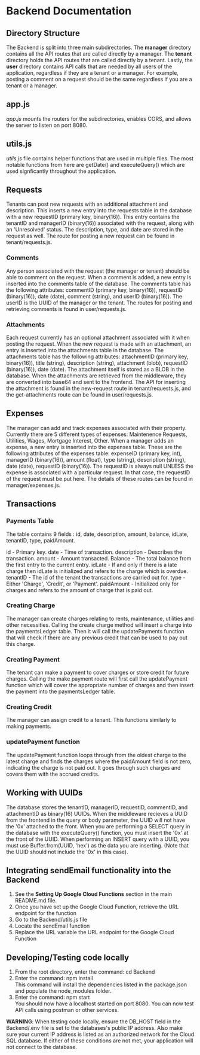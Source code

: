 # Backend Documentation

## Directory Structure
The Backend is split into three main subdirectories. The **manager** directory contains all the API routes that are called directly by a manager.
The **tenant** directory holds the API routes that are called directly by a tenant. Lastly, the **user** directory contains API calls
that are needed by all users of the application, regardless if they are a tenant or a manager. For example, posting a comment on a request should be the same regardless if you are a tenant or a manager. 

## app.js
*app.js* mounts the routers for the subdirectories, enables CORS, and allows the server to listen on port 8080. 

## utils.js
*utils.js* file contains helper functions that are used in multiple files. The most notable functions from here are getDate() and executeQuery() which are used signficantly throughout the application. 

## Requests
Tenants can post new requests with an additional attachment and description. This inserts a new entry into the requests table in the database
with a new requestID (primary key, binary(16)). This entry contains the tenantID and managerID (binary(16)) associated with the request, along with an 'Unresolved' status. The description, type, and date are stored in the request as well. The route for posting a new request can be found in tenant/requests.js. 

### Comments
Any person associated with the request (the manager or tenant) should be able to comment on the request. When a comment is added, a new entry is inserted into the comments table of the database. The comments table has the following attributes: commentID (primary key, binary(16)), requestID (binary(16)), date (date), comment (string), and userID (binary(16)). The userID is the UUID of the manager or the tenant. The routes for posting and retrieving comments is found in user/requests.js.

### Attachments
Each request currently has an optional attachment associated with it when posting the request. When the new request is made with an attachment, an entry is inserted into the attachments table in the database. The attachments table has the following attributes: attachmentID (primary key, binary(16)), title (string), description (string), attachment (blob), requestID (binary(16)), date (date). The attachment itself is stored as a BLOB in the database. When the attachments are retrieved from the middleware, they are converted into base64 and sent to the frontend. The API for inserting the attachment is found in the new-request route in tenant/requests.js, and the get-attachments route can be found in user/requests.js.

## Expenses
The manager can add and track expenses associated with their property. Currently there are 5 different types of expenses: Maintenence Requests, Utilities, Wages, Mortgage Interest, Other. When a manager adds an expense, a new entry is inserted into the expenses table. These are the following attributes of the expenses table: expenseID (primary key, int), managerID (binary(16)), amount (float), type (string), description (string), date (date), requestID (binary(16)). The requestID is always null UNLESS the expense is associated with a particular request. In that case, the requestID of the request must be put here. The details of these routes can be found in manager/expenses.js.

## Transactions
### Payments Table
The table contains 9 fields : id, date, description, amount, balance, idLate, tenantID, type, paidAmount.

id - Primary key.
date - Time of transaction.
description - Describes the transaction.
amount - Amount transacted.
Balance - The total balance from the first entry to the current entry.
idLate - If and only if there is a late charge then idLate is initialized and refers to the charge which is overdue.
tenantID - The id of the tenant the transactions are carried out for. 
type - Either 'Charge', 'Credit', or 'Payment'.
paidAmount - Initialized only for charges and refers to the amount of charge that is paid out. 

### Creating Charge
The manager can create charges relating to rents, maintenance, utilities and other necessities. Calling the create charge method will insert a charge into the paymentsLedger table. Then it will call the updatePayments function that will check if there are any previous credit that can be used to pay out this charge. 

### Creating Payment
The tenant can make a payment to cover charges or store credit for future charges. Calling the make payment route will first call the updatePayment function which will cover the appropriate number of charges and then insert the payment into the paymentsLedger table.

### Creating Credit
The manager can assign credit to a tenant. This functions similarly to making payments. 

### updatePayment function
The updatePayment function loops through from the oldest charge to the latest charge and finds the charges where the paidAmount field is not zero, indicating the charge is not paid out. It goes through such charges and covers them with the accrued credits. 

## Working with UUIDs
The database stores the tenantID, managerID, requestID, commentID, and attachmentID as binary(16) UUIDs. When the middleware recieves a UUID from the frontend in the query or body parameter, the UUID will not have the '0x' attached to the front. When you are performing a SELECT query in the database with the executeQuery() function, you must insert the '0x' at the front of the UUID. When performing an INSERT query with a UUID, you must use Buffer.from(UUID, 'hex') as the data you are inserting. (Note that the UUID should not include the '0x' in this case). 

## Integrating sendEmail functionality into the Backend
1. See the **Setting Up Google Cloud Functions** section in the main README.md file.
2. Once you have set up the Google Cloud Function, retrieve the URL endpoint for the function
3. Go to the Backend/utils.js file
4. Locate the sendEmail function
5. Replace the URL variable the URL endpoint for the Google Cloud Function

## Developing/Testing code locally
1. From the root directory, enter the command: cd Backend
2. Enter the command: npm install\
This command will install the dependencies listed in the package.json and populate the node_modules folder.
3. Enter the command: npm start\
You should now have a localhost started on port 8080. You can now test API calls using postman or other services.

**WARNING**: When testing code locally, ensure the DB_HOST field in the Backend/.env file is set to the databases's public IP address. Also make sure your current IP address is listed as an authorized network for the Cloud SQL database. If either of these conditions are not met, your application will not connect to the database.
